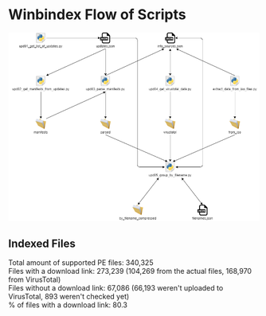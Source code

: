 # Winbindex Flow of Scripts

![winbindex-scripts-flow.png](winbindex-scripts-flow.png)

## Indexed Files

<!--FileStats-->
Total amount of supported PE files: 340,325  
Files with a download link: 273,239 (104,269 from the actual files, 168,970 from VirusTotal)  
Files without a download link: 67,086 (66,193 weren't uploaded to VirusTotal, 893 weren't checked yet)  
% of files with a download link: 80.3  
<!--/FileStats-->
